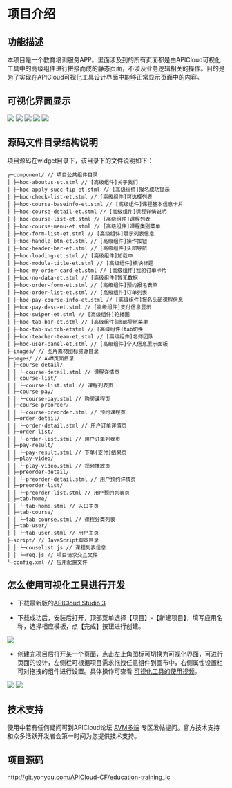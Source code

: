 # 项目介绍
## 功能描述

本项目是一个教育培训服务APP。里面涉及到的所有页面都是由APICloud可视化工具中的高级组件进行拼接而成的静态页面，不涉及业务逻辑相关的操作。目的是为了实现在APICloud可视化工具设计界面中能够正常显示页面中的内容。

## 可视化界面显示

![](./docs/home.png)
![](./docs/course.png)
![](./docs/user.png)
![](./docs/course_detail.png)
![](./docs/my_order.jpeg)

## 源码文件目录结构说明

项目源码在widget目录下，该目录下的文件说明如下：
```
┌─component/ // 项目公共组件目录
│ ├─hoc-aboutus-et.stml // [高级组件]关于我们
│ ├─hoc-apply-succ-tip-et.stml // [高级组件]报名成功提示
│ ├─hoc-check-list-et.stml // [高级组件]可选择列表 
│ ├─hoc-course-baseinfo-et.stml // [高级组件]课程基本信息卡片 
│ ├─hoc-course-detail-et.stml // [高级组件]课程详情说明 
│ ├─hoc-course-list-et.stml // [高级组件]课程列表
│ ├─hoc-course-menu-et.stml // [高级组件]课程类别菜单
│ ├─hoc-form-list-et.stml // [高级组件]展示列表信息
│ ├─hoc-handle-btn-et.stml // [高级组件]操作按钮
│ ├─hoc-header-bar-et.stml // [高级组件]头部导航
│ ├─hoc-loading-et.stml // [高级组件]加载中
│ ├─hoc-module-title-et.stml // [高级组件]模块标题
│ ├─hoc-my-order-card-et.stml // [高级组件]我的订单卡片
│ ├─hoc-no-data-et.stml // [高级组件]暂无数据
│ ├─hoc-order-form-et.stml // [高级组件]预约报名表单
│ ├─hoc-order-list-et.stml // [高级组件]订单列表
│ ├─hoc-pay-course-info-et.stml // [高级组件]报名头部课程信息
│ ├─hoc-pay-desc-et.stml // [高级组件]支付信息显示
│ ├─hoc-swiper-et.stml // [高级组件]轮播图
│ ├─hoc-tab-bar-et.stml // [高级组件]底部导航菜单
│ ├─hoc-tab-switch-etstml // [高级组件]tab切换
│ ├─hoc-teacher-team-et.stml // [高级组件]名师团队
│ ├─hoc-user-panel-et.stml // [高级组件]个人信息展示面板
├─images/ // 图片素材图标资源目录 
├─pages/ // AVM页面目录 
│ ├─course-detail/ 
│ │ └─course-detail.stml // 课程详情页 
│ ├─course-list/ 
│ │ └─course-list.stml // 课程列表页 
│ ├─course-pay/ 
│ │ └─course-pay.stml // 购买课程页 
│ ├─course-preorder/ 
│ │ └─course-preorder.stml // 预约课程页 
│ ├─order-detail/ 
│ │ └─order-detail.stml // 用户订单详情页 
│ ├─order-list/ 
│ │ └─order-list.stml // 用户订单列表页 
│ ├─pay-result/ 
│ │ └─pay-result.stml // 下单(支付)结果页 
│ ├─play-video/ 
│ │ └─play-video.stml // 视频播放页 
│ ├─preorder-detail/ 
│ │ └─preorder-detail.stml // 用户预约详情页 
│ ├─preorder-list/ 
│ │ └─preorder-list.stml // 用户预约列表页 
│ ├─tab-home/ 
│ │ └─tab-home.stml // 入口主页 
│ ├─tab-course/ 
│ │ └─tab-course.stml // 课程分类列表 
│ ├─tab-user/ 
│ │ └─tab-user.stml // 用户主页 
├─script/ // JavaScript脚本目录 
│ │ └─couselist.js // 课程列表信息 
│ │ └─req.js // 项目请求交互文件 
└─config.xml // 应用配置文件
```

## 怎么使用可视化工具进行开发

+ 下载最新版的[APICloud Studio 3](https://www.apicloud.com/studio3#downloadBtn)

+ 下载成功后，安装后打开，顶部菜单选择【项目】-【新建项目】，填写应用名称，选择相应模板，点【完成】按钮进行创建。

![](./docs/create.png)

+ 创建完项目后打开某一个页面，点击左上角图标可切换为可视化界面，可进行页面的设计，左侧栏可根据项目需求拖拽任意组件到画布中，右侧属性设置栏可对拖拽的组件进行设置。具体操作可查看 [可视化工具的使用视频](https://www.apicloud.com/video_play/20_1825)。

![](./docs/code.png)
![](./docs/visual.png)

## 技术支持

使用中若有任何疑问可到APICloud论坛 [AVM多端](https://developer.yonyou.com/forum-71-1.html) 专区发帖提问。官方技术支持和众多活跃开发者会第一时间为您提供技术支持。


## 项目源码

http://git.yonyou.com/APICloud-CF/education-training_lc
